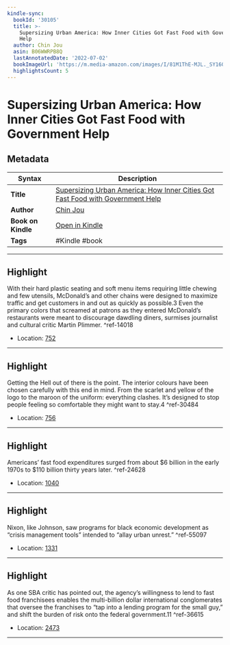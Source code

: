 ```yaml
---
kindle-sync:
  bookId: '30105'
  title: >-
    Supersizing Urban America: How Inner Cities Got Fast Food with Government
    Help
  author: Chin Jou
  asin: B06WWRPB8Q
  lastAnnotatedDate: '2022-07-02'
  bookImageUrl: 'https://m.media-amazon.com/images/I/81M1ThE-MJL._SY160.jpg'
  highlightsCount: 5
---
```

# Supersizing Urban America: How Inner Cities Got Fast Food with Government Help

## Metadata

| Syntax | Description |
| ---------- | ---------- |
| **Title** | [Supersizing Urban America: How Inner Cities Got Fast Food with Government Help](https://www.amazon.com/dp/B06WWRPB8Q) |
| **Author** | [Chin Jou](https://www.amazon.com/Chin-Jou/e/B071CKQW1C/ref=dp_byline_cont_ebooks_1) |
| **Book on Kindle** | <a href="kindle://book?action=open&asin=B06WWRPB8Q" target="_blank">Open in Kindle</a> |
| **Tags** | #Kindle #book |

---

## Highlight

With their hard plastic seating and soft menu items requiring little chewing and few utensils, McDonald’s and other chains were designed to maximize traffic and get customers in and out as quickly as possible.3 Even the primary colors that screamed at patrons as they entered McDonald’s restaurants were meant to discourage dawdling diners, surmises journalist and cultural critic Martin Plimmer. ^ref-14018

- Location: [752](kindle://book?action=open&asin=B06WWRPB8Q&location=752)

---
## Highlight

Getting the Hell out of there is the point. The interior colours have been chosen carefully with this end in mind. From the scarlet and yellow of the logo to the maroon of the uniform: everything clashes. It’s designed to stop people feeling so comfortable they might want to stay.4 ^ref-30484

- Location: [756](kindle://book?action=open&asin=B06WWRPB8Q&location=756)

---
## Highlight

Americans’ fast food expenditures surged from about $6 billion in the early 1970s to $110 billion thirty years later. ^ref-24628

- Location: [1040](kindle://book?action=open&asin=B06WWRPB8Q&location=1040)

---
## Highlight

Nixon, like Johnson, saw programs for black economic development as “crisis management tools” intended to “allay urban unrest.” ^ref-55097

- Location: [1331](kindle://book?action=open&asin=B06WWRPB8Q&location=1331)

---
## Highlight

As one SBA critic has pointed out, the agency’s willingness to lend to fast food franchisees enables the multi-billion dollar international conglomerates that oversee the franchises to “tap into a lending program for the small guy,” and shift the burden of risk onto the federal government.11 ^ref-36615

- Location: [2473](kindle://book?action=open&asin=B06WWRPB8Q&location=2473)

---
